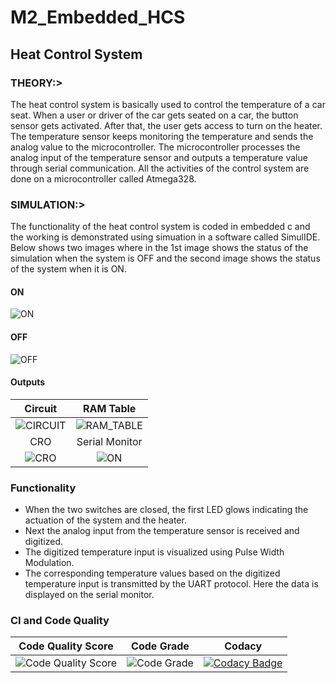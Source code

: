 # M2_Embedded_HCS
## Heat Control System

### THEORY:>

The heat control system is basically used to control the temperature of a car seat. When a user or driver of the car gets seated on a car, the button sensor gets activated.
After that, the user gets access to turn on the heater. The temperature sensor keeps monitoring the temperature and sends the analog value to the microcontroller.
The microcontroller processes the analog input of the temperature sensor and outputs a temperature value through serial communication.
All the activities of the control system are done on a microcontroller called Atmega328.

### SIMULATION:>

The functionality of the heat control system is coded in embedded c and the working is demonstrated using simuation in a software called SimulIDE.
Below shows two images where in the 1st image shows the status of the simulation when the system is OFF and the second image shows the status of the system when it is ON. 

#### ON

![ON](https://github.com/hemanthasapu/embedded_systems_project_256889/blob/main/simulation/Simulation.gif)

#### OFF

![OFF](https://github.com/hemanthasapu/embedded_systems_project_256889/blob/main/simulation/Simulation_OFF.PNG)

#### Outputs

|Circuit|RAM Table|
|:--:|:--:|
|![CIRCUIT](https://github.com/hemanthasapu/embedded_systems_project_256889/blob/main/simulation/Circuit.gif)|![RAM_TABLE](https://github.com/hemanthasapu/embedded_systems_project_256889/blob/main/simulation/RAM_table.gif)|
|CRO|Serial Monitor|
|![CRO](https://github.com/hemanthasapu/embedded_systems_project_256889/blob/main/simulation/Oscilloscope.gif)|![ON](https://github.com/hemanthasapu/embedded_systems_project_256889/blob/main/simulation/Serial_Monitor.gif)|

### Functionality 

* When the two switches are closed, the first LED glows indicating the actuation of the system and the heater.
* Next the analog input from the temperature sensor is received and digitized.
* The digitized temperature input is visualized using Pulse Width Modulation.
* The corresponding temperature values based on the digitized temperature input is transmitted by the UART protocol. Here the data is displayed on the serial monitor.

### CI and Code Quality

|Code Quality Score|Code Grade|Codacy|
|:--:|:--:|:--:|
|![Code Quality Score](https://api.codiga.io/project/30017/score/svg)|![Code Grade](https://api.codiga.io/project/30017/status/svg)|[![Codacy Badge](https://app.codacy.com/project/badge/Grade/62503ea0dee44bc3ab92614946c3cdb3)](https://www.codacy.com/gh/satyendra11111/M2_Embedded_Heat-Control-System/dashboard?utm_source=github.com&amp;utm_medium=referral&amp;utm_content=satyendra11111/M2_Embedded_Heat-Control-System&amp;utm_campaign=Badge_Grade)|[![CodeFactor](https://www.codefactor.io/repository/github/satyendra11111/m2_embedded_heat-control-system/badge)](https://www.codefactor.io/repository/github/satyendra11111/m2_embedded_heat-control-system)|


